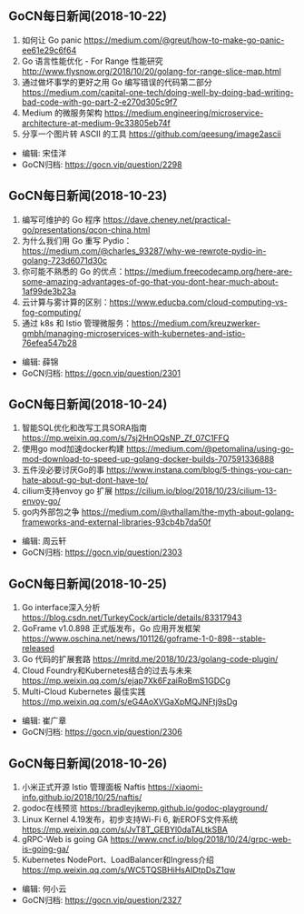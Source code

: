## GoCN每日新闻(2018-10-22)

1. 如何让 Go panic https://medium.com/@greut/how-to-make-go-panic-ee61e29c6f64
2. Go 语言性能优化 - For Range 性能研究 http://www.flysnow.org/2018/10/20/golang-for-range-slice-map.html
3. 通过做坏事学的更好之用 Go 编写错误的代码第二部分 https://medium.com/capital-one-tech/doing-well-by-doing-bad-writing-bad-code-with-go-part-2-e270d305c9f7
4. Medium 的微服务架构 https://medium.engineering/microservice-architecture-at-medium-9c33805eb74f
5. 分享一个图片转 ASCII 的工具 https://github.com/qeesung/image2ascii

- 编辑: 宋佳洋  
- GoCN归档: https://gocn.vip/question/2298


## GoCN每日新闻(2018-10-23)

1. 编写可维护的 Go 程序  https://dave.cheney.net/practical-go/presentations/qcon-china.html
2. 为什么我们用 Go 重写 Pydio：https://medium.com/@charles_93287/why-we-rewrote-pydio-in-golang-723d6071d30c
3. 你可能不熟悉的 Go 的优点：https://medium.freecodecamp.org/here-are-some-amazing-advantages-of-go-that-you-dont-hear-much-about-1af99de3b23a
4. 云计算与雾计算的区别：https://www.educba.com/cloud-computing-vs-fog-computing/
5. 通过 k8s 和 Istio 管理微服务：https://medium.com/kreuzwerker-gmbh/managing-microservices-with-kubernetes-and-istio-76efea547b28

- 编辑: 薛锦
- GoCN归档:  https://gocn.vip/question/2301


## GoCN每日新闻(2018-10-24)

1. 智能SQL优化和改写工具SORA指南 https://mp.weixin.qq.com/s/7sj2HnOQsNP_Zf_07C1FFQ
2. 使用go mod加速docker构建 https://medium.com/@petomalina/using-go-mod-download-to-speed-up-golang-docker-builds-707591336888
3. 五件没必要讨厌Go的事 https://www.instana.com/blog/5-things-you-can-hate-about-go-but-dont-have-to/
4. cilium支持envoy go 扩展 https://cilium.io/blog/2018/10/23/cilium-13-envoy-go/
5. go内外部包之争 https://medium.com/@vthallam/the-myth-about-golang-frameworks-and-external-libraries-93cb4b7da50f

- 编辑: 周云轩
- GoCN归档:  https://gocn.vip/question/2303


## GoCN每日新闻(2018-10-25)

1. Go interface深入分析 https://blog.csdn.net/TurkeyCock/article/details/83317943
2. GoFrame v1.0.898 正式版发布，Go 应用开发框架 https://www.oschina.net/news/101126/goframe-1-0-898--stable-released
3. Go 代码的扩展套路 https://mritd.me/2018/10/23/golang-code-plugin/
4. Cloud Foundry和Kubernetes结合的过去与未来 https://mp.weixin.qq.com/s/ejap7Xk6FzaiRoBmS1GDCg
5. Multi-Cloud Kubernetes 最佳实践 https://mp.weixin.qq.com/s/eG4AoXVGaXpMQJNFtj9sDg

- 编辑: 崔广章
- GoCN归档:  https://gocn.vip/question/2306


## GoCN每日新闻(2018-10-26)

1. 小米正式开源 Istio 管理面板 Naftis https://xiaomi-info.github.io/2018/10/25/naftis/
2. godoc在线预览 https://bradleyjkemp.github.io/godoc-playground/
3. Linux Kernel 4.19发布，初步支持Wi-Fi 6, 新EROFS文件系统 https://mp.weixin.qq.com/s/JvT8T_GEBYl0daTALtkSBA
4. gRPC-Web is going GA https://www.cncf.io/blog/2018/10/24/grpc-web-is-going-ga/
5. Kubernetes NodePort、LoadBalancer和Ingress介绍 https://mp.weixin.qq.com/s/WC5TQSBHiHsAIDtpDsZ1qw


- 编辑: 何小云
- GoCN归档: https://gocn.vip/question/2327